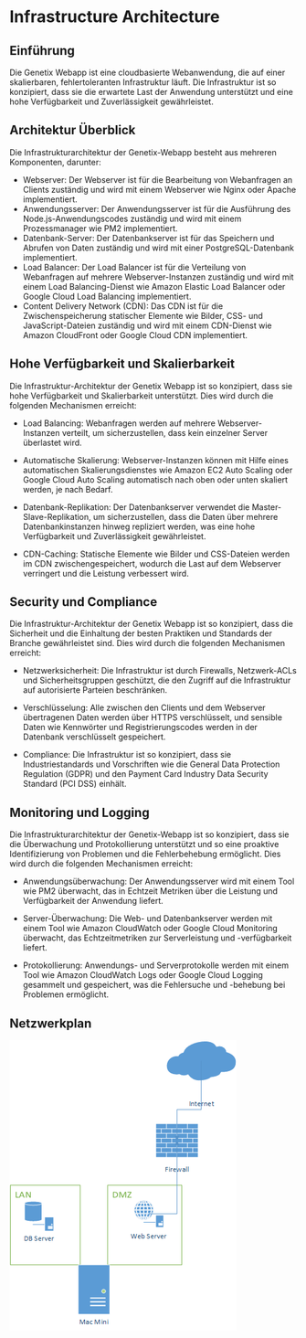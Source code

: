 
# Infrastructure Architecture

## Einführung 

Die Genetix Webapp ist eine cloudbasierte Webanwendung, die auf einer skalierbaren, fehlertoleranten Infrastruktur läuft. Die Infrastruktur ist so konzipiert, dass sie die erwartete Last der Anwendung unterstützt und eine hohe Verfügbarkeit und Zuverlässigkeit gewährleistet.

## Architektur Überblick

Die Infrastrukturarchitektur der Genetix-Webapp besteht aus mehreren Komponenten, darunter:

* Webserver: Der Webserver ist für die Bearbeitung von Webanfragen an Clients zuständig und wird mit einem Webserver wie Nginx oder Apache implementiert.
* Anwendungsserver: Der Anwendungsserver ist für die Ausführung des Node.js-Anwendungscodes zuständig und wird mit einem Prozessmanager wie PM2 implementiert.
* Datenbank-Server: Der Datenbankserver ist für das Speichern und Abrufen von Daten zuständig und wird mit einer PostgreSQL-Datenbank implementiert.
* Load Balancer: Der Load Balancer ist für die Verteilung von Webanfragen auf mehrere Webserver-Instanzen zuständig und wird mit einem Load Balancing-Dienst wie Amazon Elastic Load Balancer oder Google Cloud Load Balancing implementiert.
* Content Delivery Network (CDN): Das CDN ist für die Zwischenspeicherung statischer Elemente wie Bilder, CSS- und JavaScript-Dateien zuständig und wird mit einem CDN-Dienst wie Amazon CloudFront oder Google Cloud CDN implementiert.

## Hohe Verfügbarkeit und Skalierbarkeit

Die Infrastruktur-Architektur der Genetix Webapp ist so konzipiert, dass sie hohe Verfügbarkeit und Skalierbarkeit unterstützt. Dies wird durch die folgenden Mechanismen erreicht:

* Load Balancing: Webanfragen werden auf mehrere Webserver-Instanzen verteilt, um sicherzustellen, dass kein einzelner Server überlastet wird.

* Automatische Skalierung: Webserver-Instanzen können mit Hilfe eines automatischen Skalierungsdienstes wie Amazon EC2 Auto Scaling oder Google Cloud Auto Scaling automatisch nach oben oder unten skaliert werden, je nach Bedarf.

* Datenbank-Replikation: Der Datenbankserver verwendet die Master-Slave-Replikation, um sicherzustellen, dass die Daten über mehrere Datenbankinstanzen hinweg repliziert werden, was eine hohe Verfügbarkeit und Zuverlässigkeit gewährleistet.

* CDN-Caching: Statische Elemente wie Bilder und CSS-Dateien werden im CDN zwischengespeichert, wodurch die Last auf dem Webserver verringert und die Leistung verbessert wird.

## Security und Compliance 

Die Infrastruktur-Architektur der Genetix Webapp ist so konzipiert, dass die Sicherheit und die Einhaltung der besten Praktiken und Standards der Branche gewährleistet sind. Dies wird durch die folgenden Mechanismen erreicht:

* Netzwerksicherheit: Die Infrastruktur ist durch Firewalls, Netzwerk-ACLs und Sicherheitsgruppen geschützt, die den Zugriff auf die Infrastruktur auf autorisierte Parteien beschränken.

* Verschlüsselung: Alle zwischen den Clients und dem Webserver übertragenen Daten werden über HTTPS verschlüsselt, und sensible Daten wie Kennwörter und Registrierungscodes werden in der Datenbank verschlüsselt gespeichert.

* Compliance: Die Infrastruktur ist so konzipiert, dass sie Industriestandards und Vorschriften wie die General Data Protection Regulation (GDPR) und den Payment Card Industry Data Security Standard (PCI DSS) einhält.

## Monitoring und Logging 

Die Infrastrukturarchitektur der Genetix-Webapp ist so konzipiert, dass sie die Überwachung und Protokollierung unterstützt und so eine proaktive Identifizierung von Problemen und die Fehlerbehebung ermöglicht. Dies wird durch die folgenden Mechanismen erreicht:

* Anwendungsüberwachung: Der Anwendungsserver wird mit einem Tool wie PM2 überwacht, das in Echtzeit Metriken über die Leistung und Verfügbarkeit der Anwendung liefert.

* Server-Überwachung: Die Web- und Datenbankserver werden mit einem Tool wie Amazon CloudWatch oder Google Cloud Monitoring überwacht, das Echtzeitmetriken zur Serverleistung und -verfügbarkeit liefert.

* Protokollierung: Anwendungs- und Serverprotokolle werden mit einem Tool wie Amazon CloudWatch Logs oder Google Cloud Logging gesammelt und gespeichert, was die Fehlersuche und -behebung bei Problemen ermöglicht.

## Netzwerkplan
![Component](picture/Netzwerkplan.png)



